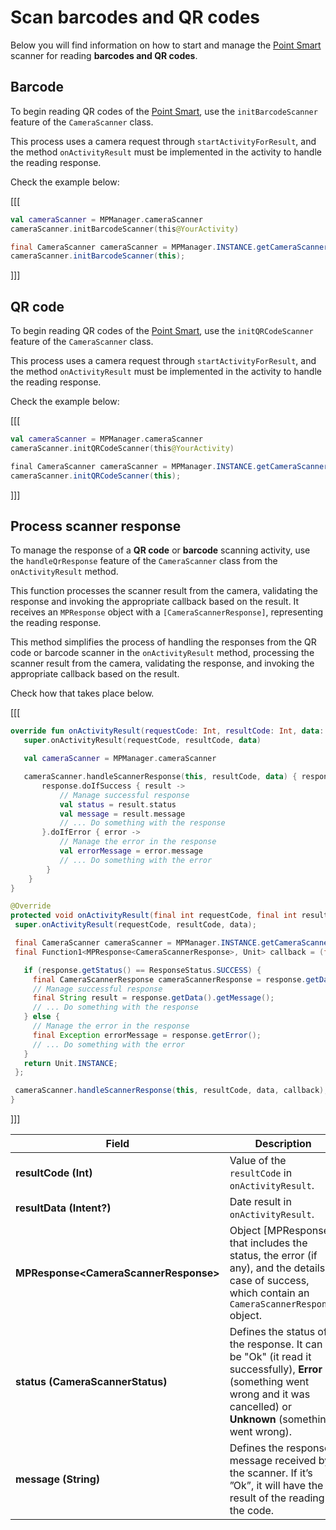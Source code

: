 # Scan barcodes and QR codes

Below you will find information on how to start and manage the [Point Smart](/developers/pt/docs/mp-point/landing) scanner for reading **barcodes and QR codes**.

## Barcode

To begin reading QR codes of the [Point Smart](/developers/en/docs/mp-point/landing), use the `initBarcodeScanner` feature of the `CameraScanner` class. 

This process uses a camera request through `startActivityForResult`, and the method `onActivityResult` must be implemented in the activity to handle the reading response.

Check the example below:

[[[
```kotlin
val cameraScanner = MPManager.cameraScanner
cameraScanner.initBarcodeScanner(this@YourActivity)
```
```java
final CameraScanner cameraScanner = MPManager.INSTANCE.getCameraScanner();
cameraScanner.initBarcodeScanner(this);
```
]]]

## QR code

To begin reading QR codes of the [Point Smart](/developers/en/docs/mp-point/landing), use the `initQRCodeScanner` feature of the `CameraScanner` class. 

This process uses a camera request through `startActivityForResult`, and the method `onActivityResult` must be implemented in the activity to handle the reading response.

Check the example below:

[[[
```kotlin
val cameraScanner = MPManager.cameraScanner
cameraScanner.initQRCodeScanner(this@YourActivity)
```
```java
final CameraScanner cameraScanner = MPManager.INSTANCE.getCameraScanner();
cameraScanner.initQRCodeScanner(this);
```
]]]

## Process scanner response

To manage the response of a **QR code** or **barcode** scanning activity, use the `handleQrResponse` feature of the `CameraScanner` class from the `onActivityResult` method. 

This function processes the scanner result from the camera, validating the response and invoking the appropriate callback based on the result. It receives an `MPResponse` object with a `[CameraScannerResponse]`, representing the reading response.

This method simplifies the process of handling the responses from the QR code or barcode scanner in the `onActivityResult` method, processing the scanner result from the camera, validating the response, and invoking the appropriate callback based on the result.

Check how that takes place below.

[[[
```kotlin
override fun onActivityResult(requestCode: Int, resultCode: Int, data: Intent?) {
   super.onActivityResult(requestCode, resultCode, data)

   val cameraScanner = MPManager.cameraScanner

   cameraScanner.handleScannerResponse(this, resultCode, data) { response ->
       response.doIfSuccess { result ->
           // Manage successful response
           val status = result.status
           val message = result.message
           // ... Do something with the response
       }.doIfError { error ->
           // Manage the error in the response
           val errorMessage = error.message
           // ... Do something with the error
        }
    }
}
```
```java
@Override
protected void onActivityResult(final int requestCode, final int resultCode, final Intent data) {
 super.onActivityResult(requestCode, resultCode, data);

 final CameraScanner cameraScanner = MPManager.INSTANCE.getCameraScanner();
 final Function1<MPResponse<CameraScannerResponse>, Unit> callback = (final MPResponse<CameraScannerResponse> response) -> {

   if (response.getStatus() == ResponseStatus.SUCCESS) {
     final CameraScannerResponse cameraScannerResponse = response.getData();
     // Manage successful response
     final String result = response.getData().getMessage();
     // ... Do something with the response
   } else {
     // Manage the error in the response
     final Exception errorMessage = response.getError();
     // ... Do something with the error
   }
   return Unit.INSTANCE;
 };

 cameraScanner.handleScannerResponse(this, resultCode, data, callback);
}
```
]]]

|Field|Description|
|---|---|
|**resultCode (Int)**| Value of the `resultCode` in `onActivityResult`.|
|**resultData (Intent?)**| Date result in `onActivityResult`.|
|**MPResponse&lt;CameraScannerResponse&gt;**| Object [MPResponse] that includes the status, the error (if any), and the details in case of success, which contain an `CameraScannerResponse` object.|
|**status (CameraScannerStatus)**| Defines the status of the response. It can be "Ok" (it read it successfully), **Error** (something went wrong and it was cancelled) or **Unknown** (something went wrong).|
|**message (String)**| Defines the response message received by the scanner. If it’s  ”Ok”, it will have the result of the reading of the code.|
